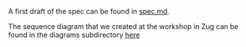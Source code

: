 A first draft of the spec can be found in [spec.md](./spec.md).

The sequence diagram that we created at the workshop in Zug can be found in the diagrams subdirectory [here](./diagrams/transfer_sequence_diagram.mmd)
